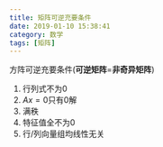 ```yaml
---
title: 矩阵可逆充要条件
date: 2019-01-10 15:38:41
category: 数学
tags: [矩阵]
---
```

方阵可逆充要条件(**可逆矩阵**=**非奇异矩阵**)
<!--more-->

1. 行列式不为0
2. $Ax=0$只有0解
3. 满秩
4. 特征值全不为0
5. 行/列向量组均线性无关